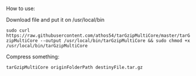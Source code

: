 How to use:

Download file and put it on /usr/local/bin

`sudo curl https://raw.githubusercontent.com/athos54/tarGzipMultiCore/master/tarGzipMultiCore --output /usr/local/bin/tarGzipMultiCore && sudo chmod +x /usr/local/bin/tarGzipMultiCore`

Compress something:

`tarGzipMultiCore originFolderPath destinyFile.tar.gz`